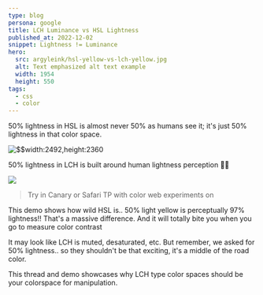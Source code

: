 ```yaml
---
type: blog
persona: google
title: LCH Luminance vs HSL Lightness
published_at: 2022-12-02
snippet: Lightness != Luminance
hero:
  src: argyleink/hsl-yellow-vs-lch-yellow.jpg
  alt: Text emphasized alt text example
  width: 1954
  height: 550
tags: 
  - css
  - color
---
```


50% lightness in HSL is almost never 50% as humans see it; 
it's just 50% lightness in that color space.

![](argyleink/luminance-vs-lightness.jpg "$$width:2492,height:2360")

50% lightness in LCH is built around human lightness perception 👍🏻

![](https://codepen.io/argyleink/embed/preview/zYaRoRN)

> Try in Canary or Safari TP with color web experiments on

This demo shows how wild HSL is.. 50% light yellow is 
perceptually 97% lightness!! That's a massive difference. 
And it will totally bite you when you go to measure color contrast

It may look like LCH is muted, desaturated, etc. 
But remember, we asked for 50% lightness.. 
so they shouldn't be that exciting, 
it's a middle of the road color.

This thread and demo showcases why LCH type color 
spaces should be your colorspace for manipulation.
